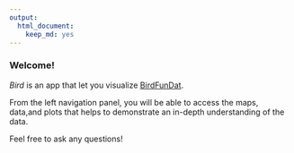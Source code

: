 ```yaml
---
output: 
  html_document: 
    keep_md: yes
---
```

### Welcome!

*Bird* is an app that let you visualize [BirdFunDat](https://esajournals.onlinelibrary.wiley.com/doi/epdf/10.1002/ecs2.1351).

From the left navigation panel, you will be able to access the maps, data,and plots that helps to demonstrate an in-depth understanding of the data.

Feel free to ask any questions!
